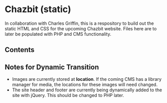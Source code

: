 # Chazbit (static)
In collaboration with Charles Griffin, this is a respository to build out the static HTML and CSS for the upcoming Chazbit website. Files here are to later be populated with PHP and CMS functionality.

## Contents

## Notes for Dynamic Transition
* Images are currently stored at **location**. If the coming CMS has a library manager for media, the locations for these images will need changed.
* The site header and footer are currently being dynamically added to the site with jQuery. This should be changed to PHP later.

